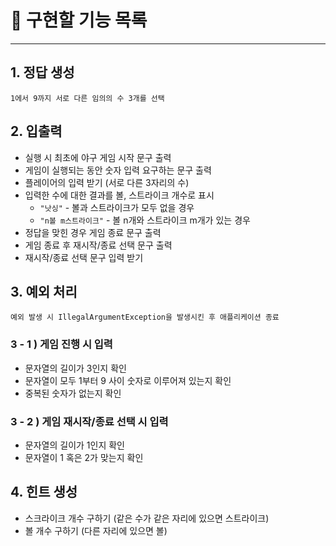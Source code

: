 # 📌 구현할 기능 목록

---

## 1. 정답 생성
````
1에서 9까지 서로 다른 임의의 수 3개를 선택
````

## 2. 입출력

- 실행 시 최초에 야구 게임 시작 문구 출력
- 게임이 실행되는 동안 숫자 입력 요구하는 문구 출력
- 플레이어의 입력 받기 (서로 다른 3자리의 수)
- 입력한 수에 대한 결과를 볼, 스트라이크 개수로 표시
  - `"낫싱"` - 볼과 스트라이크가 모두 없을 경우
  - `"n볼 m스트라이크"` -  볼 n개와 스트라이크 m개가 있는 경우
- 정답을 맞힌 경우 게임 종료 문구 출력
- 게임 종료 후 재시작/종료 선택 문구 출력
- 재시작/종료 선택 문구 입력 받기

## 3. 예외 처리
```
예외 발생 시 IllegalArgumentException을 발생시킨 후 애플리케이션 종료
```
### 3 - 1 ) 게임 진행 시 입력
- 문자열의 길이가 3인지 확인
- 문자열이 모두 1부터 9 사이 숫자로 이루어져 있는지 확인
- 중복된 숫자가 없는지 확인
### 3 - 2 ) 게임 재시작/종료 선택 시 입력
- 문자열의 길이가 1인지 확인
- 문자열이 1 혹은 2가 맞는지 확인

## 4. 힌트 생성
- 스크라이크 개수 구하기 (같은 수가 같은 자리에 있으면 스트라이크)
- 볼 개수 구하기 (다른 자리에 있으면 볼)